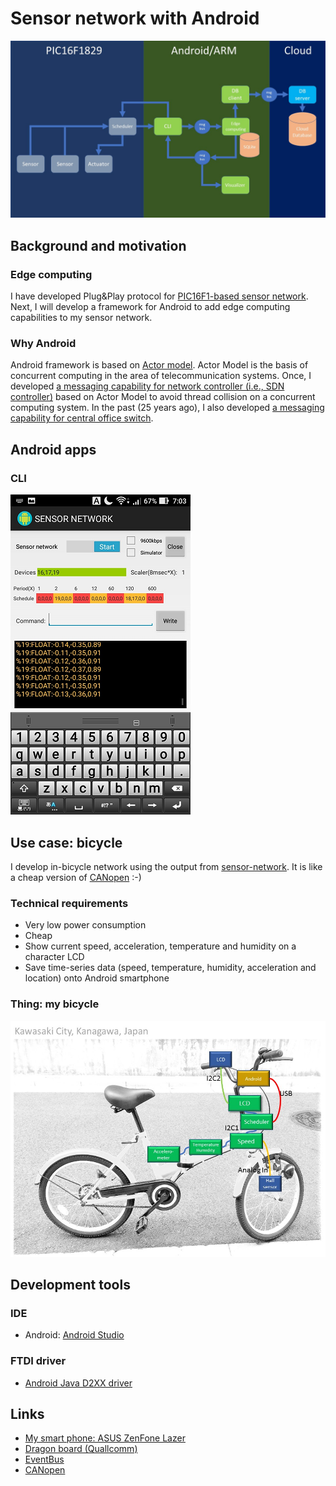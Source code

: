 # Sensor network with Android

![flow-based-programming](./doc/flow_based_programming.jpg)

## Background and motivation

### Edge computing

I have developed Plug&Play protocol for [PIC16F1-based sensor network](https://github.com/araobp/sensor-network). Next, I will develop a framework for Android to add edge computing capabilities to my sensor network.

### Why Android

Android framework is based on [Actor model](https://en.wikipedia.org/wiki/Actor_model). Actor Model is the basis of concurrent computing in the area of telecommunication systems. Once, I developed [a messaging capability for network controller (i.e., SDN controller)](https://github.com/o3project/odenos/tree/develop/src/main/java/org/o3project/odenos/remoteobject/messagingclient) based on Actor Model to avoid thread collision on a concurrent computing system. In the past (25 years ago), I also developed [a messaging capability for central office switch](https://github.com/araobp/neutron-lan/blob/master/doc/sdn_in_the_past.md).


## Android apps

### CLI

![screenshot_cli](./doc/screenshot_cli.png)

## Use case: bicycle

I develop in-bicycle network using the output from [sensor-network](https://github.com/araobp/sensor-network). It is like a cheap version of [CANopen](https://www.can-cia.org/canopen/) :-)

### Technical requirements

- Very low power consumption
- Cheap
- Show current speed, acceleration, temperature and humidity on a character LCD
- Save time-series data (speed, temperature, humidity, acceleration and location) onto Android smartphone

### Thing: my bicycle

![network](./doc/network.jpg)

## Development tools

### IDE
- Android: [Android Studio](https://developer.android.com/studio/index.html)

### FTDI driver
- [Android Java D2XX driver](http://www.ftdichip.com/Drivers/D2XX.htm)

## Links
- [My smart phone: ASUS ZenFone Lazer](https://www.asus.com/Phone/ZenFone-2-Laser-ZE500KL/)
- [Dragon board (Quallcomm)](https://developer.qualcomm.com/hardware/dragonboard-410c)
- [EventBus](https://github.com/greenrobot/EventBus#add-eventbus-to-your-project)
- [CANopen](https://www.can-cia.org/canopen/)
